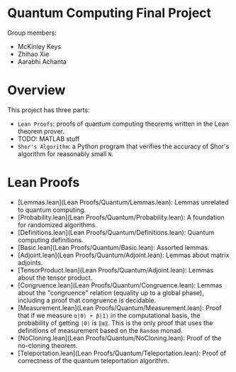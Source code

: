 
# Quantum Computing Final Project

Group members:
- McKinley Keys
- Zhihao Xie
- Aarabhi Achanta


# Overview

This project has three parts:
- `Lean Proofs`: proofs of quantum computing theorems written in the Lean theorem prover.
- TODO: MATLAB stuff
- `Shor's Algorithm`: a Python program that verifies the accuracy of Shor's algorithm for reasonably small `N`.


# Lean Proofs

- [Lemmas.lean](Lean Proofs/Quantum/Lemmas.lean): Lemmas unrelated to quantum computing.
- [Probability.lean](Lean Proofs/Quantum/Probability.lean): A foundation for randomized algorithms.
- [Definitions.lean](Lean Proofs/Quantum/Definitions.lean): Quantum computing definitions.
- [Basic.lean](Lean Proofs/Quantum/Basic.lean): Assorted lemmas.
- [Adjoint.lean](Lean Proofs/Quantum/Adjoint.lean): Lemmas about matrix adjoints.
- [TensorProduct.lean](Lean Proofs/Quantum/Adjoint.lean): Lemmas about the tensor product.
- [Congruence.lean](Lean Proofs/Quantum/Congruence.lean): Lemmas about the "congruence" relation (equality up to a global phase), including a proof that congruence is decidable.
- [Measurement.lean](Lean Proofs/Quantum/Measurement.lean): Proof that if we measure `α|0⟩ + β|1⟩` in the computational basis, the probability of getting `|0⟩` is `‖α‖`. This is the only proof that uses the definitions of measurement based on the `Random` monad.
- [NoCloning.lean](Lean Proofs/Quantum/NoCloning.lean): Proof of the no-cloning theorem.
- [Teleportation.lean](Lean Proofs/Quantum/Teleportation.lean): Proof of correctness of the quantum teleportation algorithm.

